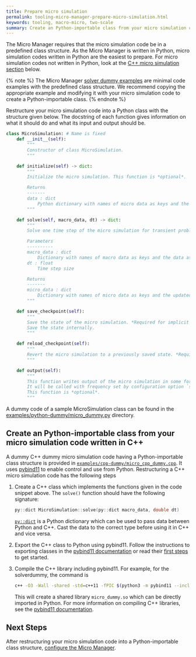 ```yaml
---
title: Prepare micro simulation
permalink: tooling-micro-manager-prepare-micro-simulation.html
keywords: tooling, macro-micro, two-scale
summary: Create an Python-importable class from your micro simulation code.
---
```


The Micro Manager requires that the micro simulation code be in a predefined class structure. As the Micro Manager is written in Python, micro simulation codes written in Python are the easiest to prepare. For micro simulation codes not written in Python, look at the [C++ micro simulation section](#create-an-python-importable-class-from-your-micro-simulation-code-written-in-c) below.

{% note %} The Micro Manager [solver dummy examples](https://github.com/precice/micro-manager/tree/develop/examples) are minimal code examples with the predefined class structure. We recommend copying the appropriate example and modifying it with your micro simulation code to create a Python-importable class. {% endnote %}

Restructure your micro simulation code into a Python class with the structure given below. The docstring of each function gives information on what it should do and what its input and output should be.

```python
class MicroSimulation: # Name is fixed
    def __init__(self):
        """
        Constructor of class MicroSimulation.
        """

    def initialize(self) -> dict:
        """
        Initialize the micro simulation. This function is *optional*.

        Returns
        -------
        data : dict
            Python dictionary with names of micro data as keys and the data as values at the initial condition
        """

    def solve(self, macro_data, dt) -> dict:
        """
        Solve one time step of the micro simulation for transient problems or solve until steady state for steady-state problems.

        Parameters
        ----------
        macro_data : dict
            Dictionary with names of macro data as keys and the data as values
        dt : float
            Time step size

        Returns
        -------
        micro_data : dict
            Dictionary with names of micro data as keys and the updated micro data a values
        """

    def save_checkpoint(self):
        """
        Save the state of the micro simulation. *Required for implicit coupling*.
        Save the state internally.
        """

    def reload_checkpoint(self):
        """
        Revert the micro simulation to a previously saved state. *Required for implicit coupling*.
        """

    def output(self):
        """
        This function writes output of the micro simulation in some form.
        It will be called with frequency set by configuration option `simulation_params: micro_output_n`
        This function is *optional*.
        """
```

A dummy code of a sample MicroSimulation class can be found in the [examples/python-dummy/micro_dummy.py](https://github.com/precice/micro-manager/blob/develop/examples/python-dummy/micro_dummy.py) directory.

## Create an Python-importable class from your micro simulation code written in C++

A dummy C++ dummy micro simulation code having a Python-importable class structure is provided in [`examples/cpp-dummy/micro_cpp_dummy.cpp`](https://github.com/precice/micro-manager/blob/develop/examples/cpp-dummy/micro_cpp_dummy.cpp). It uses [pybind11](https://pybind11.readthedocs.io/en/stable/) to enable control and use from Python. Restructuring a C++ micro simulation code has the following steps

1. Create a C++ class which implements the functions given in the code snippet above.
The `solve()` function should have the following signature:

    ```cpp
    py::dict MicroSimulation::solve(py::dict macro_data, double dt)
    ```

    [`py::dict`](https://pybind11.readthedocs.io/en/stable/advanced/pycpp/object.html?#instantiating-compound-python-types-from-c) is a Python dictionary which can be used to pass data between Python and C++. Cast the data to the correct type before using it in C++ and vice versa.

2. Export the C++ class to Python using pybind11. Follow the instructions to exporting classes in the [pybind11 documentation](https://pybind11.readthedocs.io/en/stable/classes.html) or read their [first steps](https://pybind11.readthedocs.io/en/stable/basics.html) to get started.

3. Compile the C++ library including pybind11. For example, for the solverdummy, the command is

    ```bash
    c++ -O3 -Wall -shared -std=c++11 -fPIC $(python3 -m pybind11 --includes) micro_cpp_dummy.cpp -o micro_dummy$(python3-config --extension-suffix)
    ```

    This will create a shared library `micro_dummy.so` which can be directly imported in Python.
    For more information on compiling C++ libraries, see the [pybind11 documentation](https://pybind11.readthedocs.io/en/stable/compiling.html).

## Next Steps

After restructuring your micro simulation code into a Python-importable class structure, [configure the Micro Manager](tooling-micro-manager-usage-configuration.html).

